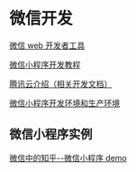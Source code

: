 微信开发
==

[微信 web 开发者工具](https://mp.weixin.qq.com/debug/wxadoc/dev/devtools/download.html?t=1477579747265)  

[微信小程序开发教程](https://mp.weixin.qq.com/debug/wxadoc/dev/)  

[腾讯云介绍（相关开发文档）](https://mp.weixin.qq.com/debug/wxadoc/introduction/qcloud.html?t=201838)  

[微信小程序开发环境和生产环境](https://github.com/tencentyun/wafer2-startup/wiki/%E5%BC%80%E5%8F%91%E7%8E%AF%E5%A2%83%E5%92%8C%E7%94%9F%E4%BA%A7%E7%8E%AF%E5%A2%83)  

微信小程序实例
---

[微信中的知乎--微信小程序 demo](https://github.com/RebeccaHanjw/weapp-wechat-zhihu)  

